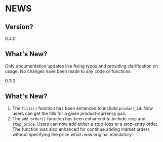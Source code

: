 # NEWS

## Version?

0.4.0

## What's New?

Only documentation updates like fixing typos and providing clarification on usage. No changes have been made to any code or functions.

0.3.0

## What's New?

1. The `fills()` function has been enhanced to include `product_id`. Now users can get the fills for a given product-currency pair.
2. The `add_order()` function has been enhanced to include `stop` and `stop_price`. Users can now add either a stop-loss or a stop-entry order. The function was also enhanced for continue adding market orders without specifying the price which was original mandatory.


